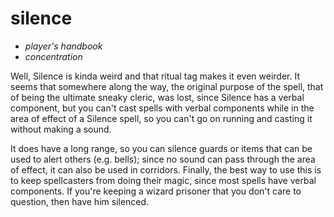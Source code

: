 # silence

- *player's handbook*
- *concentration*

Well, Silence is kinda weird and that ritual tag makes it even weirder. It seems that somewhere along the way, the original purpose of the spell, that of being the ultimate sneaky cleric, was lost, since Silence has a verbal component, but you can't cast spells with verbal components while in the area of effect of a Silence spell, so you can't go on running and casting it without making a sound.

It does have a long range, so you can silence guards or items that can be used to alert others (e.g. bells); since no sound can pass through the area of effect, it can also be used in corridors.
Finally, the best way to use this is to keep spellcasters from doing their magic, since most spells have verbal components. If you're keeping a wizard prisoner that you don't care to question, then have him silenced.
